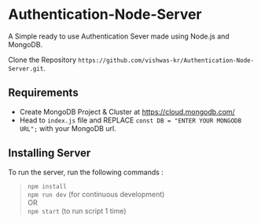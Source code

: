 # Authentication-Node-Server
A Simple ready to use Authentication Sever made using Node.js and MongoDB. 

Clone the Repository `https://github.com/vishwas-kr/Authentication-Node-Server.git`.

## Requirements
* Create MongoDB Project & Cluster at [ https://cloud.mongodb.com/ ](https://cloud.mongodb.com/)
* Head to `index.js` file and REPLACE `const DB = "ENTER YOUR MONGODB URL";` with your MongoDB url.

## Installing Server
To run the server, run the following commands : 
>`npm install` <br>
>`npm run dev` (for continuous development) <br>
OR <br>
>`npm start` (to run script 1 time)

